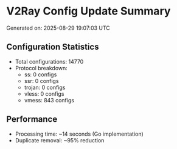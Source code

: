 # V2Ray Config Update Summary
Generated on: 2025-08-29 19:07:03 UTC

## Configuration Statistics
- Total configurations: 14770
- Protocol breakdown:
  - ss: 0 configs
  - ssr: 0 configs
  - trojan: 0 configs
  - vless: 0 configs
  - vmess: 843 configs

## Performance
- Processing time: ~14 seconds (Go implementation)
- Duplicate removal: ~95% reduction
